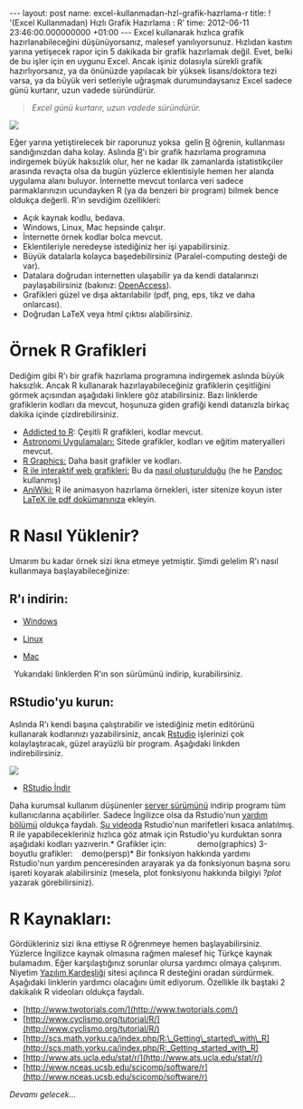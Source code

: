 --- layout: post name: excel-kullanmadan-hzl-grafik-hazrlama-r title: ! '(Excel Kullanmadan) Hızlı Grafik Hazırlama : R' time: 2012-06-11 23:46:00.000000000 +01:00 ---
Excel kullanarak hızlıca grafik hazırlanabileceğini düşünüyorsanız, malesef yanılıyorsunuz. Hızlıdan kastım yarına yetişecek rapor için 5 dakikada bir grafik hazırlamak değil. Evet, belki de bu işler için en uygunu Excel. Ancak işiniz dolasıyla sürekli grafik hazırlıyorsanız, ya da önünüzde yapılacak bir yüksek lisans/doktora tezi varsa, ya da büyük veri setleriyle uğraşmak durumundaysanız Excel sadece günü kurtarır, uzun vadede süründürür.

> *Excel günü kurtarır, uzun vadede süründürür.*

[![](http://3.bp.blogspot.com/-uGDvkhXQb4Y/T9Z2MOAnLFI/AAAAAAAABkc/xanx44xLgbQ/s200/rstudio.png)](http://www.r-project.org/)

Eğer yarına yetiştirelecek bir raporunuz yoksa  gelin [R](http://www.r-project.org/) öğrenin, kullanması sandığınızdan daha kolay.
Aslında [R](http://www.r-project.org/)'ı bir grafik hazırlama programına indirgemek büyük haksızlık olur, her ne kadar ilk zamanlarda istatistikçiler arasında revaçta olsa da bugün yüzlerce eklentisiyle hemen her alanda uygulama alanı buluyor.
İnternette mevcut tonlarca veri sadece parmaklarınızın ucundayken R (ya da benzeri bir program) bilmek bence oldukça değerli.
R'ın sevdiğim özellikleri:

-   Açık kaynak kodlu, bedava.
-   Windows, Linux, Mac hepsinde çalışır.
-   İnternette örnek kodlar bolca mevcut.
-   Eklentileriyle neredeyse istediğiniz her işi yapabilirsiniz.
-   Büyük datalarla kolayca başedebilirsiniz (Paralel-computing desteği de var).
-   Datalara doğrudan internetten ulaşabilir ya da kendi datalarınızı paylaşabilirsiniz (bakınız: [OpenAccess](http://en.wikipedia.org/wiki/Open_access)).
-   Grafikleri güzel ve dışa aktarılabilir (pdf, png, eps, tikz ve daha onlarcası).
-   Doğrudan LaTeX veya html çıktısı alabilirsiniz.

Örnek R Grafikleri
==================

Dediğim gibi R'ı bir grafik hazırlama programına indirgemek aslında büyük haksızlık. Ancak R kullanarak hazırlayabileceğiniz grafiklerin çeşitliğini görmek açısından aşağıdaki linklere göz atabilirsiniz. Bazı linklerde grafiklerin kodları da mevcut, hoşunuza giden grafiği kendi datanızla birkaç dakika içinde çizdirebilirsiniz.

-   [Addicted to R](http://addictedtor.free.fr/graphiques/thumbs.php): Çeşitli R grafikleri, kodlar mevcut.
-   [Astronomi Uygulamaları:](http://www.sr.bham.ac.uk/%7Eajrs/R/r-gallery.html) Sitede grafikler, kodları ve eğitim materyalleri mevcut.
-   [R Graphics:](http://www.stat.auckland.ac.nz/%7Epaul/RGraphics/rgraphics.html) Daha basit grafikler ve kodları.
-   [R ile interaktif web grafikleri:](http://dl.dropbox.com/u/7586336/blogger/Cambridge_R_googleVis_with_knitr_and_RStudio_May_2012.html) Bu da [nasıl oluşturulduğu](http://www.r-bloggers.com/interactive-html-presentation-with-r-googlevis-knitr-pandoc-and-slidy/) (he he [Pandoc](http://www.asuyatuyolar.org/2012/06/pandoc-ile-metin-dosyalarn-donusturmek.html) kullanmış)
-   [AniWiki:](http://animation.yihui.name/) R ile animasyon hazırlama örnekleri, ister sitenize koyun ister [LaTeX ile pdf dokümanınıza](http://robjhyndman.com/researchtips/animations/) ekleyin.

R Nasıl Yüklenir?
=================

Umarım bu kadar örnek sizi ikna etmeye yetmiştir. Şimdi gelelim R'ı nasıl kullanmaya başlayabileceğinize:

R'ı indirin:
------------

-   [Windows](http://ftp.yalwa.org/cran/bin/windows/base/)

-   [Linux](http://ftp.yalwa.org/cran/bin/linux/)

-   [Mac](http://ftp.yalwa.org/cran/bin/macosx/)

  Yukarıdaki linklerden R'ın son sürümünü indirip, kurabilirsiniz.

RStudio'yu kurun:
-----------------

Aslında R'ı kendi başına çalıştırabilir ve istediğiniz metin editörünü kullanarak kodlarınızı yazabilirsiniz, ancak [Rstudio](http://rstudio.org/) işlerinizi çok kolaylaştıracak, güzel arayüzlü bir program. Aşağıdaki linkden indirebilirsiniz.

[![](http://1.bp.blogspot.com/-VGQIoDwFrPc/T9ZlMLfUpSI/AAAAAAAABkQ/kC1P18IdCI0/s400/rstudio-windows.png)](http://1.bp.blogspot.com/-VGQIoDwFrPc/T9ZlMLfUpSI/AAAAAAAABkQ/kC1P18IdCI0/s1600/rstudio-windows.png)

-   [RStudio İndir](http://rstudio.org/download/desktop)

Daha kurumsal kullanım düşünenler [server sürümünü](http://rstudio.org/download/) indirip programı tüm kullanıcılarına açabilirler.
Sadece İngilizce olsa da Rstudio'nun [yardım bölümü](http://rstudio.org/docs/) oldukça faydalı. [Şu videoda](http://rstudio.org/video.html) Rstudio'nun marifetleri kısaca anlatılmış. R ile yapabilecekleriniz hızlıca göz atmak için Rstudio'yu kurduktan sonra aşağıdaki kodları yazıverin.*
Grafikler için:              demo(graphics)
3-boyutlu grafikler:    demo(persp)*
Bir fonksiyon hakkında yardımı Rstudio'nun yardım penceresinden arayarak ya da fonksiyonun başına soru işareti koyarak alabilirsiniz (mesela, plot fonksiyonu hakkında bilgiyi *?plot* yazarak görebilirsiniz).

R Kaynakları: 
==============

Gördükleriniz sizi ikna ettiyse R öğrenmeye hemen başlayabilirsiniz. Yüzlerce İngilizce kaynak olmasına rağmen malesef hiç Türkçe kaynak bulamadım. Eğer karşılaştığınız sorunlar olursa yardımcı olmaya çalışırım. Niyetim [Yazılım Kardeşliği](http://yazilimkardesligi.org/) sitesi açılınca R desteğini oradan sürdürmek.
Aşağıdaki linklerin yardımcı olacağını ümit ediyorum. Özellikle ilk baştaki 2 dakikalık R videoları oldukça faydalı.

-   [http://www.twotorials.com/](http://www.twotorials.com/)
-   [http://www.cyclismo.org/tutorial/R/](http://www.cyclismo.org/tutorial/R/)
-   [http://scs.math.yorku.ca/index.php/R:\_Getting\_started\_with\_R](http://scs.math.yorku.ca/index.php/R:_Getting_started_with_R)
-   [http://www.ats.ucla.edu/stat/r/](http://www.ats.ucla.edu/stat/r/)
-   [http://www.nceas.ucsb.edu/scicomp/software/r](http://www.nceas.ucsb.edu/scicomp/software/r)

*Devamı gelecek...*


